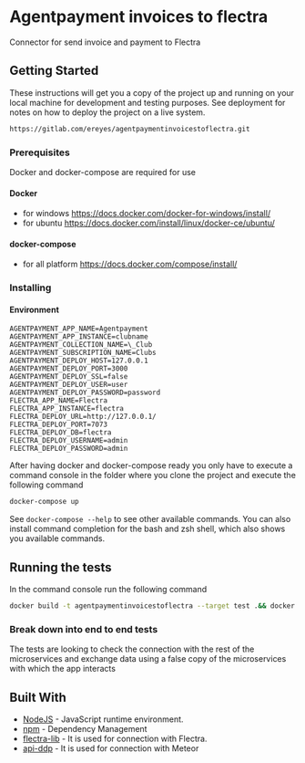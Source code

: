 # Agentpayment invoices to flectra

Connector for send invoice and payment to Flectra

## Getting Started

These instructions will get you a copy of the project up and running on your local machine for development and testing purposes. See deployment for notes on how to deploy the project on a live system.

```bash
https://gitlab.com/ereyes/agentpaymentinvoicestoflectra.git

```

### Prerequisites

Docker and docker-compose are required for use

#### Docker

- for windows https://docs.docker.com/docker-for-windows/install/
- for ubuntu https://docs.docker.com/install/linux/docker-ce/ubuntu/

#### docker-compose

- for all platform https://docs.docker.com/compose/install/

### Installing

#### Environment

```env
AGENTPAYMENT_APP_NAME=Agentpayment
AGENTPAYMENT_APP_INSTANCE=clubname
AGENTPAYMENT_COLLECTION_NAME=\_Club
AGENTPAYMENT_SUBSCRIPTION_NAME=Clubs
AGENTPAYMENT_DEPLOY_HOST=127.0.0.1
AGENTPAYMENT_DEPLOY_PORT=3000
AGENTPAYMENT_DEPLOY_SSL=false
AGENTPAYMENT_DEPLOY_USER=user
AGENTPAYMENT_DEPLOY_PASSWORD=password
FLECTRA_APP_NAME=Flectra
FLECTRA_APP_INSTANCE=flectra
FLECTRA_DEPLOY_URL=http://127.0.0.1/
FLECTRA_DEPLOY_PORT=7073
FLECTRA_DEPLOY_DB=flectra
FLECTRA_DEPLOY_USERNAME=admin
FLECTRA_DEPLOY_PASSWORD=admin
```

After having docker and docker-compose ready you only have to execute a command console in the folder where you clone the project and execute the following command

```bash
docker-compose up
```

See `docker-compose --help` to see other available commands. You can also install command completion for the bash and zsh shell, which also shows you available commands.

## Running the tests

In the command console run the following command

```bash
docker build -t agentpaymentinvoicestoflectra --target test .&& docker run agentpaymentinvoicestoflectra
```

### Break down into end to end tests

The tests are looking to check the connection with the rest of the microservices and exchange data using a false copy of the microservices with which the app interacts

## Built With

- [NodeJS](https://nodejs.org/es/) - JavaScript runtime environment.
- [npm](https://www.npmjs.com) - Dependency Management
- [flectra-lib](https://www.npmjs.com/package/flectra-lib) - It is used for connection with Flectra.
- [api-ddp](https://www.npmjs.com/package/api-ddp) - It is used for connection with Meteor
